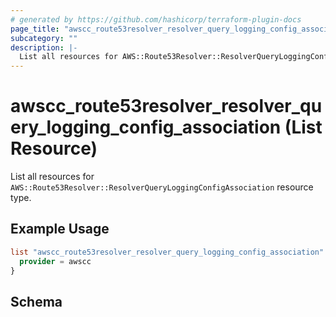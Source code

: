 ```yaml
---
# generated by https://github.com/hashicorp/terraform-plugin-docs
page_title: "awscc_route53resolver_resolver_query_logging_config_association List Resource - terraform-provider-awscc"
subcategory: ""
description: |-
  List all resources for AWS::Route53Resolver::ResolverQueryLoggingConfigAssociation resource type.
---
```


# awscc_route53resolver_resolver_query_logging_config_association (List Resource)

List all resources for `AWS::Route53Resolver::ResolverQueryLoggingConfigAssociation` resource type.

## Example Usage

```terraform
list "awscc_route53resolver_resolver_query_logging_config_association" "example" {
  provider = awscc
}
```

<!-- schema generated by tfplugindocs -->
## Schema
